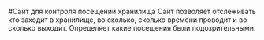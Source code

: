 #Сайт для контроля посещений хранилища
Сайт позволяет отслеживать кто заходит в хранилище, во сколько, сколько времени проводит и во сколько выходит. 
Определяет какие посещения были подозрительными. 